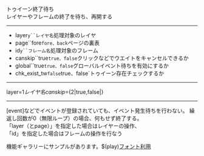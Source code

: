 トゥイーン終了待ち  
レイヤーやフレームの終了を待ち、再開する

***
- layer`y``レイヤ名`処理対象のレイヤ
- page``fore`fore、back`ページの裏表
- id`y``フレーム名`処理対象のフレーム
- canskip``true`true、false`クリックなどでウエイトをキャンセルできるか
- global``true`true、false`グローバルイベント待ちを有効にするか
- chk_exist_tw`false`true、false`トゥイーン存在チェックするか

***
layer=${1{{レイヤ名}}} canskip=${2|true,false|}

***
[event]などでイベントが登録されていても、イベント発生待ちを行わない。 繰返し回数が0（無限ループ）の場合、何もせず終了する。  
「layer（とpage）」を指定した場合はレイヤーの操作、  
「id」を指定した場合はフレームの操作を行なう

機能ギャラリーにサンプルがあります。$(play)[フォント利用](https://famibee.github.io/SKYNovel_gallery/?cur=tag_tsy)
